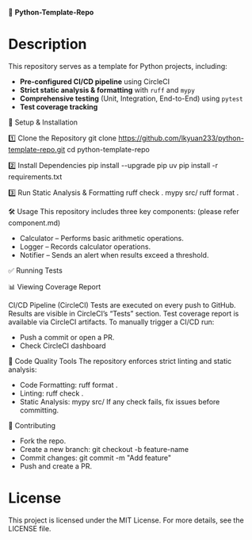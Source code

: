 🚀 **Python-Template-Repo**

# Description
This repository serves as a template for Python projects, including:
- **Pre-configured CI/CD pipeline** using CircleCI
- **Strict static analysis & formatting** with `ruff` and `mypy`
- **Comprehensive testing** (Unit, Integration, End-to-End) using `pytest`
- **Test coverage tracking**

📌 Setup & Installation

1️⃣ Clone the Repository
git clone https://github.com/lkyuan233/python-template-repo.git
cd python-template-repo

2️⃣ Install Dependencies
pip install --upgrade pip
uv pip install -r requirements.txt

3️⃣ Run Static Analysis & Formatting
ruff check .
mypy src/
ruff format .

🛠️ Usage
This repository includes three key components: (please refer component.md)
- Calculator – Performs basic arithmetic operations.
- Logger – Records calculator operations.
- Notifier – Sends an alert when results exceed a threshold.

✅ Running Tests

📊 Viewing Coverage Report

CI/CD Pipeline (CircleCI)
Tests are executed on every push to GitHub.
Results are visible in CircleCI’s “Tests” section.
Test coverage report is available via CircleCI artifacts.
To manually trigger a CI/CD run:
- Push a commit or open a PR.
- Check CircleCI dashboard

📏 Code Quality Tools
The repository enforces strict linting and static analysis:
- Code Formatting: ruff format .
- Linting: ruff check .
- Static Analysis: mypy src/
If any check fails, fix issues before committing.

🤝 Contributing
- Fork the repo.
- Create a new branch: git checkout -b feature-name
- Commit changes: git commit -m "Add feature"
- Push and create a PR.

# License
This project is licensed under the MIT License. For more details, see the LICENSE file.
